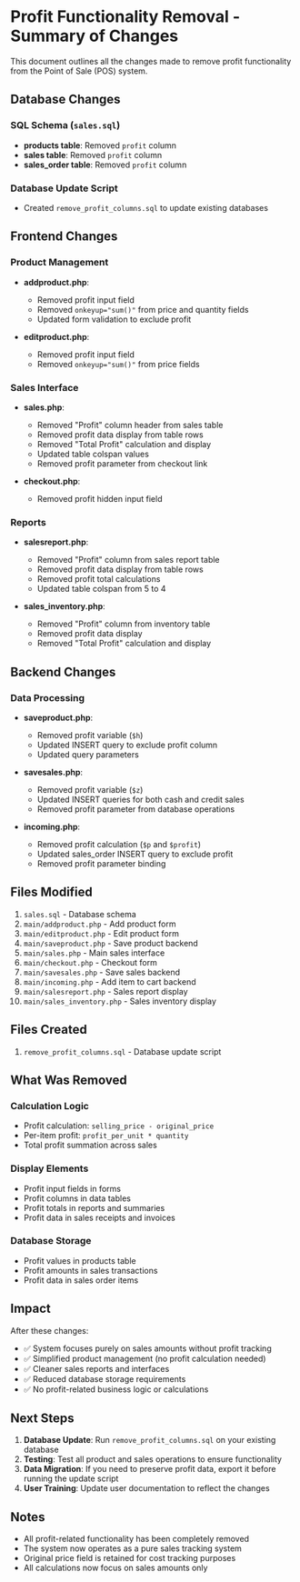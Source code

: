 # Profit Functionality Removal - Summary of Changes

This document outlines all the changes made to remove profit functionality from the Point of Sale (POS) system.

## Database Changes

### SQL Schema (`sales.sql`)

- **products table**: Removed `profit` column
- **sales table**: Removed `profit` column
- **sales_order table**: Removed `profit` column

### Database Update Script

- Created `remove_profit_columns.sql` to update existing databases

## Frontend Changes

### Product Management

- **addproduct.php**:

  - Removed profit input field
  - Removed `onkeyup="sum()"` from price and quantity fields
  - Updated form validation to exclude profit

- **editproduct.php**:
  - Removed profit input field
  - Removed `onkeyup="sum()"` from price fields

### Sales Interface

- **sales.php**:

  - Removed "Profit" column header from sales table
  - Removed profit data display from table rows
  - Removed "Total Profit" calculation and display
  - Updated table colspan values
  - Removed profit parameter from checkout link

- **checkout.php**:
  - Removed profit hidden input field

### Reports

- **salesreport.php**:

  - Removed "Profit" column from sales report table
  - Removed profit data display from table rows
  - Removed profit total calculations
  - Updated table colspan from 5 to 4

- **sales_inventory.php**:
  - Removed "Profit" column from inventory table
  - Removed profit data display
  - Removed "Total Profit" calculation and display

## Backend Changes

### Data Processing

- **saveproduct.php**:

  - Removed profit variable (`$h`)
  - Updated INSERT query to exclude profit column
  - Updated query parameters

- **savesales.php**:

  - Removed profit variable (`$z`)
  - Updated INSERT queries for both cash and credit sales
  - Removed profit parameter from database operations

- **incoming.php**:
  - Removed profit calculation (`$p` and `$profit`)
  - Updated sales_order INSERT query to exclude profit
  - Removed profit parameter binding

## Files Modified

1. `sales.sql` - Database schema
2. `main/addproduct.php` - Add product form
3. `main/editproduct.php` - Edit product form
4. `main/saveproduct.php` - Save product backend
5. `main/sales.php` - Main sales interface
6. `main/checkout.php` - Checkout form
7. `main/savesales.php` - Save sales backend
8. `main/incoming.php` - Add item to cart backend
9. `main/salesreport.php` - Sales report display
10. `main/sales_inventory.php` - Sales inventory display

## Files Created

1. `remove_profit_columns.sql` - Database update script

## What Was Removed

### Calculation Logic

- Profit calculation: `selling_price - original_price`
- Per-item profit: `profit_per_unit * quantity`
- Total profit summation across sales

### Display Elements

- Profit input fields in forms
- Profit columns in data tables
- Profit totals in reports and summaries
- Profit data in sales receipts and invoices

### Database Storage

- Profit values in products table
- Profit amounts in sales transactions
- Profit data in sales order items

## Impact

After these changes:

- ✅ System focuses purely on sales amounts without profit tracking
- ✅ Simplified product management (no profit calculation needed)
- ✅ Cleaner sales reports and interfaces
- ✅ Reduced database storage requirements
- ✅ No profit-related business logic or calculations

## Next Steps

1. **Database Update**: Run `remove_profit_columns.sql` on your existing database
2. **Testing**: Test all product and sales operations to ensure functionality
3. **Data Migration**: If you need to preserve profit data, export it before running the update script
4. **User Training**: Update user documentation to reflect the changes

## Notes

- All profit-related functionality has been completely removed
- The system now operates as a pure sales tracking system
- Original price field is retained for cost tracking purposes
- All calculations now focus on sales amounts only
